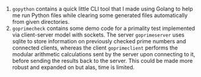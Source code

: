 
1) ``gopython`` contains a quick little CLI tool that I made using Golang to help me run Python files while clearing some generated files automatically from given directories.
2) ``goprimecheck`` contains some demo code for a primality test implemented via client-server model with sockets. The server ``goprimeserver`` uses sqlite to store information on previously checked prime numbers and connected clients, whereas the client ``goprimeclient`` performs the modular arithmetic calculations sent by the server upon connecting to it, before sending the results back to the server. This could be made more robust and expanded on but alas, time is limited. 